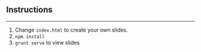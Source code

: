 ## Instructions
---
1. Change `index.html` to create your own slides.
2. `npm install`
3. `grunt serve` to view slides
